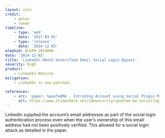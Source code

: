 ```yaml
---
layout: vuln
credit:
    - peles
    - roeeh
timeline:
    - type: 'add'
      date: '2017-03-01'
    - type: 'release'
      date: '2014-12-03' 
alephid: ALEPH-2014009
date: '2014-12-03'
title: 'LinkedIn OAuth Unverified Email Social Login Bypass'
severity: high
product:
    - LinkedIn Website
mitigation: 
    - LinkedIn is now patched.

references:
    - src: 'paper: SpoofedMe - Intruding Account using Social Plogin Providers'
      url: https://www.slideshare.net/ibmsecurity/spoofed-me-socialloginattack
---
```

LinkedIn supplied the account’s email addresses as part of the social login authentication process even when the user’s ownership of this email address had not been positively verified. This allowed for a social login attack as detailed in the paper.
